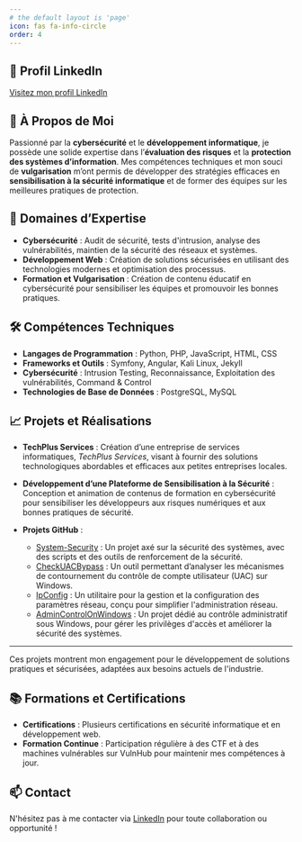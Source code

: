 ```yaml
---
# the default layout is 'page'
icon: fas fa-info-circle
order: 4
---
```


## 🎯 Profil LinkedIn
[Visitez mon profil LinkedIn](https://www.linkedin.com/in/angetia03/)

## 💼 À Propos de Moi
Passionné par la **cybersécurité** et le **développement informatique**, je possède une solide expertise dans l’**évaluation des risques** et la **protection des systèmes d’information**. Mes compétences techniques et mon souci de **vulgarisation** m’ont permis de développer des stratégies efficaces en **sensibilisation à la sécurité informatique** et de former des équipes sur les meilleures pratiques de protection.

## 🚀 Domaines d’Expertise
- **Cybersécurité** : Audit de sécurité, tests d'intrusion, analyse des vulnérabilités, maintien de la sécurité des réseaux et systèmes.
- **Développement Web** : Création de solutions sécurisées en utilisant des technologies modernes et optimisation des processus.
- **Formation et Vulgarisation** : Création de contenu éducatif en cybersécurité pour sensibiliser les équipes et promouvoir les bonnes pratiques.

## 🛠 Compétences Techniques
- **Langages de Programmation** : Python, PHP, JavaScript, HTML, CSS
- **Frameworks et Outils** : Symfony, Angular, Kali Linux, Jekyll
- **Cybersécurité** : Intrusion Testing, Reconnaissance, Exploitation des vulnérabilités, Command & Control
- **Technologies de Base de Données** : PostgreSQL, MySQL

## 📈 Projets et Réalisations

- **TechPlus Services** : Création d’une entreprise de services informatiques, *TechPlus Services*, visant à fournir des solutions technologiques abordables et efficaces aux petites entreprises locales.

- **Développement d’une Plateforme de Sensibilisation à la Sécurité** : Conception et animation de contenus de formation en cybersécurité pour sensibiliser les développeurs aux risques numériques et aux bonnes pratiques de sécurité.

- **Projets GitHub** :
  - [System-Security](https://github.com/AngeTia/System-Security) : Un projet axé sur la sécurité des systèmes, avec des scripts et des outils de renforcement de la sécurité.
  - [CheckUACBypass](https://github.com/AngeTia/CheckUACBypass) : Un outil permettant d’analyser les mécanismes de contournement du contrôle de compte utilisateur (UAC) sur Windows.
  - [IpConfig](https://github.com/AngeTia/IpConfig) : Un utilitaire pour la gestion et la configuration des paramètres réseau, conçu pour simplifier l'administration réseau.
  - [AdminControlOnWindows](https://github.com/AngeTia/AdminControlOnWindows) : Un projet dédié au contrôle administratif sous Windows, pour gérer les privilèges d'accès et améliorer la sécurité des systèmes.

---

Ces projets montrent mon engagement pour le développement de solutions pratiques et sécurisées, adaptées aux besoins actuels de l'industrie.


## 📚 Formations et Certifications
- **Certifications** : Plusieurs certifications en sécurité informatique et en développement web.
- **Formation Continue** : Participation régulière à des CTF et à des machines vulnérables sur VulnHub pour maintenir mes compétences à jour.

## 📫 Contact
N'hésitez pas à me contacter via [LinkedIn](https://www.linkedin.com/in/angetia03/) pour toute collaboration ou opportunité !

